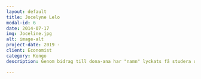 ```yaml
---
layout: default
title: Jocelyne Lelo
modal-id: 6
date: 2014-07-17
img: Joceline.jpg
alt: image-alt
project-date: 2019 -
client: Economist
category: Kongo
description: Genom bidrag till dona-ana har "namn" lyckats få studera och på så sätt gynna samhället på lång sikt. Vi behöver mer av detta för att bidra till en stabilera region.

---
```

